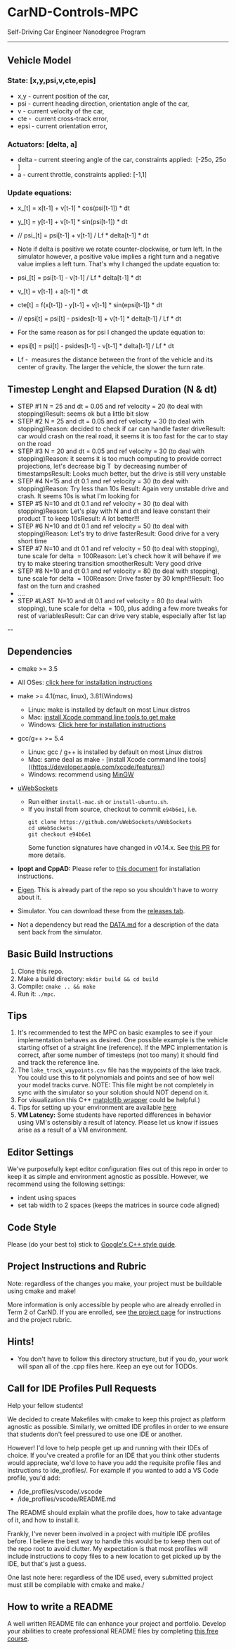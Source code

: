 # CarND-Controls-MPC
Self-Driving Car Engineer Nanodegree Program

---

## Vehicle Model

### State: [x,y,psi,v,cte,epis]
* x,y - current position of the car,
* psi - current heading direction, orientation angle of the car, 
* v - current velocity of the car,
* cte -  current cross-track error,
* epsi - current orientation error,

### Actuators: [delta, a]
* delta - current steering angle of the car, constraints applied:  [-25o, 25o ]
* a - current throttle, constraints applied: [-1,1]

### Update equations: 
* x_[t] = x[t-1] + v[t-1] * cos(psi[t-1]) * dt
* y_[t] = y[t-1] + v[t-1] * sin(psi[t-1]) * dt
* // psi_[t] = psi[t-1] + v[t-1] / Lf * delta[t-1] * dt   
* Note if delta is positive we rotate counter-clockwise, or turn left. In the simulator however, a positive value implies a right turn and a negative value implies a left turn. That's why I changed the update equation to:      
* psi_[t] = psi[t-1] - v[t-1] / Lf * delta[t-1] * dt   
* v_[t] = v[t-1] + a[t-1] * dt      
* cte[t] = f(x[t-1]) - y[t-1] + v[t-1] * sin(epsi[t-1]) * dt      
* // epsi[t] = psi[t] - psides[t-1] + v[t-1] * delta[t-1] / Lf * dt
* For the same reason as for psi I changed the update equation to:      
* epsi[t] = psi[t] - psides[t-1] - v[t-1] * delta[t-1] / Lf * dt 

* Lf -  measures the distance between the front of the vehicle and its center of gravity. The larger the vehicle, the slower the turn rate.

## Timestep Lenght and Elapsed Duration (N & dt)

* STEP #1 N = 25 and dt = 0.05 and ref velocity = 20 (to deal with stopping)Result: seems ok but a little bit slow
* STEP #2 N = 25 and dt = 0.05 and ref velocity = 30 (to deal with stopping)Reason: decided to check if car can handle faster driveResult: car would crash on the real road, it seems it is too fast for the car to stay on the road
* STEP #3 N = 20 and dt = 0.05 and ref velocity = 30 (to deal with stopping)Reason: it seems it is too much computing to provide correct projections, let's decrease big T  by decreasing number of timestampsResult: Looks much better, but the drive is still very unstable
* STEP #4 N=15 and dt 0.1 and ref velocity = 30 (to deal with stopping)Reason: Try less than 10s Result: Again very unstable drive and crash. It seems 10s is what I'm looking for
* STEP #5 N=10 and dt 0.1 and ref velocity = 30 (to deal with stopping)Reason: Let's play with N and dt and leave constant their product T to keep 10sResult: A lot better!!!
* STEP #6 N=10 and dt 0.1 and ref velocity = 50 (to deal with stopping)Reason: Let's try to drive fasterResult: Good drive for a very short time
* STEP #7 N=10 and dt 0.1 and ref velocity = 50 (to deal with stopping), tune scale for delta  = 100Reason: Let's check how it will behave if we try to make steering transition smootherResult: Very good drive
* STEP #8 N=10 and dt 0.1 and ref velocity = 80 (to deal with stopping), tune scale for delta  = 100Reason: Drive faster by 30 kmph!!Result: Too fast on the turn and crashed
* ….
* STEP #LAST  N=10 and dt 0.1 and ref velocity = 80 (to deal with stopping), tune scale for delta  = 100, plus adding a few more tweaks for rest of variablesResult: Car can drive very stable, especially after 1st lap

--
## Dependencies

* cmake >= 3.5
 * All OSes: [click here for installation instructions](https://cmake.org/install/)
* make >= 4.1(mac, linux), 3.81(Windows)
  * Linux: make is installed by default on most Linux distros
  * Mac: [install Xcode command line tools to get make](https://developer.apple.com/xcode/features/)
  * Windows: [Click here for installation instructions](http://gnuwin32.sourceforge.net/packages/make.htm)
* gcc/g++ >= 5.4
  * Linux: gcc / g++ is installed by default on most Linux distros
  * Mac: same deal as make - [install Xcode command line tools]((https://developer.apple.com/xcode/features/)
  * Windows: recommend using [MinGW](http://www.mingw.org/)
* [uWebSockets](https://github.com/uWebSockets/uWebSockets)
  * Run either `install-mac.sh` or `install-ubuntu.sh`.
  * If you install from source, checkout to commit `e94b6e1`, i.e.
    ```
    git clone https://github.com/uWebSockets/uWebSockets
    cd uWebSockets
    git checkout e94b6e1
    ```
    Some function signatures have changed in v0.14.x. See [this PR](https://github.com/udacity/CarND-MPC-Project/pull/3) for more details.

* **Ipopt and CppAD:** Please refer to [this document](https://github.com/udacity/CarND-MPC-Project/blob/master/install_Ipopt_CppAD.md) for installation instructions.
* [Eigen](http://eigen.tuxfamily.org/index.php?title=Main_Page). This is already part of the repo so you shouldn't have to worry about it.
* Simulator. You can download these from the [releases tab](https://github.com/udacity/self-driving-car-sim/releases).
* Not a dependency but read the [DATA.md](./DATA.md) for a description of the data sent back from the simulator.


## Basic Build Instructions

1. Clone this repo.
2. Make a build directory: `mkdir build && cd build`
3. Compile: `cmake .. && make`
4. Run it: `./mpc`.

## Tips

1. It's recommended to test the MPC on basic examples to see if your implementation behaves as desired. One possible example
is the vehicle starting offset of a straight line (reference). If the MPC implementation is correct, after some number of timesteps
(not too many) it should find and track the reference line.
2. The `lake_track_waypoints.csv` file has the waypoints of the lake track. You could use this to fit polynomials and points and see of how well your model tracks curve. NOTE: This file might be not completely in sync with the simulator so your solution should NOT depend on it.
3. For visualization this C++ [matplotlib wrapper](https://github.com/lava/matplotlib-cpp) could be helpful.)
4.  Tips for setting up your environment are available [here](https://classroom.udacity.com/nanodegrees/nd013/parts/40f38239-66b6-46ec-ae68-03afd8a601c8/modules/0949fca6-b379-42af-a919-ee50aa304e6a/lessons/f758c44c-5e40-4e01-93b5-1a82aa4e044f/concepts/23d376c7-0195-4276-bdf0-e02f1f3c665d)
5. **VM Latency:** Some students have reported differences in behavior using VM's ostensibly a result of latency.  Please let us know if issues arise as a result of a VM environment.

## Editor Settings

We've purposefully kept editor configuration files out of this repo in order to
keep it as simple and environment agnostic as possible. However, we recommend
using the following settings:

* indent using spaces
* set tab width to 2 spaces (keeps the matrices in source code aligned)

## Code Style

Please (do your best to) stick to [Google's C++ style guide](https://google.github.io/styleguide/cppguide.html).

## Project Instructions and Rubric

Note: regardless of the changes you make, your project must be buildable using
cmake and make!

More information is only accessible by people who are already enrolled in Term 2
of CarND. If you are enrolled, see [the project page](https://classroom.udacity.com/nanodegrees/nd013/parts/40f38239-66b6-46ec-ae68-03afd8a601c8/modules/f1820894-8322-4bb3-81aa-b26b3c6dcbaf/lessons/b1ff3be0-c904-438e-aad3-2b5379f0e0c3/concepts/1a2255a0-e23c-44cf-8d41-39b8a3c8264a)
for instructions and the project rubric.

## Hints!

* You don't have to follow this directory structure, but if you do, your work
  will span all of the .cpp files here. Keep an eye out for TODOs.

## Call for IDE Profiles Pull Requests

Help your fellow students!

We decided to create Makefiles with cmake to keep this project as platform
agnostic as possible. Similarly, we omitted IDE profiles in order to we ensure
that students don't feel pressured to use one IDE or another.

However! I'd love to help people get up and running with their IDEs of choice.
If you've created a profile for an IDE that you think other students would
appreciate, we'd love to have you add the requisite profile files and
instructions to ide_profiles/. For example if you wanted to add a VS Code
profile, you'd add:

* /ide_profiles/vscode/.vscode
* /ide_profiles/vscode/README.md

The README should explain what the profile does, how to take advantage of it,
and how to install it.

Frankly, I've never been involved in a project with multiple IDE profiles
before. I believe the best way to handle this would be to keep them out of the
repo root to avoid clutter. My expectation is that most profiles will include
instructions to copy files to a new location to get picked up by the IDE, but
that's just a guess.

One last note here: regardless of the IDE used, every submitted project must
still be compilable with cmake and make./

## How to write a README
A well written README file can enhance your project and portfolio.  Develop your abilities to create professional README files by completing [this free course](https://www.udacity.com/course/writing-readmes--ud777).
